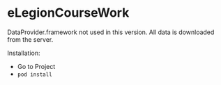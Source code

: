 # eLegionCourseWork
DataProvider.framework not used in this version. All data is downloaded from the server.

Installation: 
- Go to Project
- `pod install`
